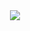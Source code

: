 <div align="center">
  <img src="https://media.giphy.com/media/l46CjoMYO5n2hQnWE/giphy.gif" />
</div>
